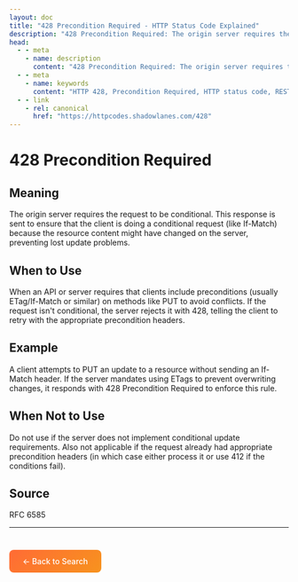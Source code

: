```yaml
---
layout: doc
title: "428 Precondition Required - HTTP Status Code Explained"
description: "428 Precondition Required: The origin server requires the request to be conditional. This response is sent to ensure that the client is doing a conditional r..."
head:
  - - meta
    - name: description
      content: "428 Precondition Required: The origin server requires the request to be conditional. This response is sent to ensure that the client is doing a conditional r..."
  - - meta
    - name: keywords
      content: "HTTP 428, Precondition Required, HTTP status code, REST API, web development"
  - - link
    - rel: canonical
      href: "https://httpcodes.shadowlanes.com/428"
---
```


# 428 Precondition Required

## Meaning

The origin server requires the request to be conditional. This response is sent to ensure that the client is doing a conditional request (like If-Match) because the resource content might have changed on the server, preventing lost update problems.

## When to Use

When an API or server requires that clients include preconditions (usually ETag/If-Match or similar) on methods like PUT to avoid conflicts. If the request isn't conditional, the server rejects it with 428, telling the client to retry with the appropriate precondition headers.

## Example

A client attempts to PUT an update to a resource without sending an If-Match header. If the server mandates using ETags to prevent overwriting changes, it responds with 428 Precondition Required to enforce this rule.

## When Not to Use

Do not use if the server does not implement conditional update requirements. Also not applicable if the request already had appropriate precondition headers (in which case either process it or use 412 if the conditions fail).

## Source

RFC 6585

---

<div style="margin-top: 40px;">
  <a href="/" style="display: inline-block; padding: 12px 24px; background: linear-gradient(135deg, #ff6b35, #f7931e); color: white; text-decoration: none; border-radius: 8px; font-weight: 500;">← Back to Search</a>
</div>
